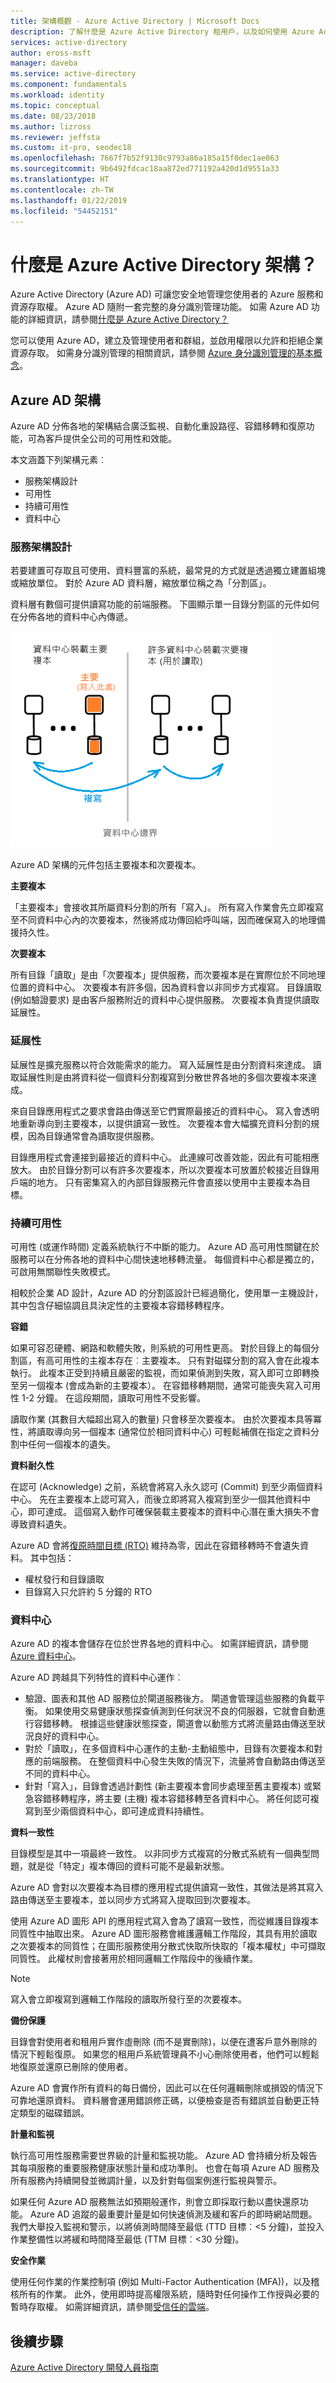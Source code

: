 ```yaml
---
title: 架構概觀 - Azure Active Directory | Microsoft Docs
description: 了解什麼是 Azure Active Directory 租用戶，以及如何使用 Azure Active Directory 管理 Azure。
services: active-directory
author: eross-msft
manager: daveba
ms.service: active-directory
ms.component: fundamentals
ms.workload: identity
ms.topic: conceptual
ms.date: 08/23/2018
ms.author: lizross
ms.reviewer: jeffsta
ms.custom: it-pro, seodec18
ms.openlocfilehash: 7667f7b52f9130c9793a86a185a15f8dec1ae063
ms.sourcegitcommit: 9b6492fdcac18aa872ed771192a420d1d9551a33
ms.translationtype: HT
ms.contentlocale: zh-TW
ms.lasthandoff: 01/22/2019
ms.locfileid: "54452151"
---
```

# <a name="what-is-the-azure-active-directory-architecture"></a>什麼是 Azure Active Directory 架構？
Azure Active Directory (Azure AD) 可讓您安全地管理您使用者的 Azure 服務和資源存取權。 Azure AD 隨附一套完整的身分識別管理功能。 如需 Azure AD 功能的詳細資訊，請參閱[什麼是 Azure Active Directory？](active-directory-whatis.md)

您可以使用 Azure AD，建立及管理使用者和群組，並啟用權限以允許和拒絕企業資源存取。 如需身分識別管理的相關資訊，請參閱 [Azure 身分識別管理的基本概念](active-directory-whatis.md)。

## <a name="azure-ad-architecture"></a>Azure AD 架構
Azure AD 分佈各地的架構結合廣泛監視、自動化重設路徑、容錯移轉和復原功能，可為客戶提供全公司的可用性和效能。

本文涵蓋下列架構元素︰
 *  服務架構設計
 *  可用性 
 *  持續可用性
 *  資料中心

### <a name="service-architecture-design"></a>服務架構設計
若要建置可存取且可使用、資料豐富的系統，最常見的方式就是透過獨立建置組塊或縮放單位。 對於 Azure AD 資料層，縮放單位稱之為「分割區」。 

資料層有數個可提供讀寫功能的前端服務。 下圖顯示單一目錄分割區的元件如何在分佈各地的資料中心內傳遞。 

  ![單一目錄分割](./media/active-directory-architecture/active-directory-architecture.png)

Azure AD 架構的元件包括主要複本和次要複本。

**主要複本**

「主要複本」會接收其所屬資料分割的所有「寫入」。 所有寫入作業會先立即複寫至不同資料中心內的次要複本，然後將成功傳回給呼叫端，因而確保寫入的地理備援持久性。

**次要複本**

所有目錄「讀取」是由「次要複本」提供服務，而次要複本是在實際位於不同地理位置的資料中心。 次要複本有許多個，因為資料會以非同步方式複寫。 目錄讀取 (例如驗證要求) 是由客戶服務附近的資料中心提供服務。 次要複本負責提供讀取延展性。

### <a name="scalability"></a>延展性

延展性是擴充服務以符合效能需求的能力。 寫入延展性是由分割資料來達成。 讀取延展性則是由將資料從一個資料分割複寫到分散世界各地的多個次要複本來達成。

來自目錄應用程式之要求會路由傳送至它們實際最接近的資料中心。 寫入會透明地重新導向到主要複本，以提供讀寫一致性。 次要複本會大幅擴充資料分割的規模，因為目錄通常會為讀取提供服務。

目錄應用程式會連接到最接近的資料中心。 此連線可改善效能，因此有可能相應放大。 由於目錄分割可以有許多次要複本，所以次要複本可放置於較接近目錄用戶端的地方。 只有密集寫入的內部目錄服務元件會直接以使用中主要複本為目標。

### <a name="continuous-availability"></a>持續可用性

可用性 (或運作時間) 定義系統執行不中斷的能力。 Azure AD 高可用性關鍵在於服務可以在分佈各地的資料中心間快速地移轉流量。 每個資料中心都是獨立的，可啟用無關聯性失敗模式。

相較於企業 AD 設計，Azure AD 的分割區設計已經過簡化，使用單一主機設計，其中包含仔細協調且具決定性的主要複本容錯移轉程序。

**容錯**

如果可容忍硬體、網路和軟體失敗，則系統的可用性更高。 對於目錄上的每個分割區，有高可用性的主複本存在︰主要複本。 只有對磁碟分割的寫入會在此複本執行。 此複本正受到持續且嚴密的監視，而如果偵測到失敗，寫入即可立即轉換至另一個複本 (會成為新的主要複本）。 在容錯移轉期間，通常可能喪失寫入可用性 1-2 分鐘。 在這段期間，讀取可用性不受影響。

讀取作業 (其數目大幅超出寫入的數量) 只會移至次要複本。 由於次要複本具等冪性，將讀取導向另一個複本 (通常位於相同資料中心) 可輕鬆補償在指定之資料分割中任何一個複本的遺失。

**資料耐久性**

在認可 (Acknowledge) 之前，系統會將寫入永久認可 (Commit) 到至少兩個資料中心。 先在主要複本上認可寫入，而後立即將寫入複寫到至少一個其他資料中心，即可達成。 這個寫入動作可確保裝載主要複本的資料中心潛在重大損失不會導致資料遺失。

Azure AD 會將[復原時間目標 (RTO)](https://en.wikipedia.org/wiki/Recovery_time_objective) 維持為零，因此在容錯移轉時不會遺失資料。 其中包括：
-  權杖發行和目錄讀取
-  目錄寫入只允許約 5 分鐘的 RTO

### <a name="data-centers"></a>資料中心

Azure AD 的複本會儲存在位於世界各地的資料中心。 如需詳細資訊，請參閱 [Azure 資料中心](https://azure.microsoft.com/overview/datacenters)。

Azure AD 跨越具下列特性的資料中心運作︰

 * 驗證、圖表和其他 AD 服務位於閘道服務後方。 閘道會管理這些服務的負載平衡。 如果使用交易健康狀態探查偵測到任何狀況不良的伺服器，它就會自動進行容錯移轉。 根據這些健康狀態探查，閘道會以動態方式將流量路由傳送至狀況良好的資料中心。
 * 對於「讀取」，在多個資料中心運作的主動-主動組態中，目錄有次要複本和對應的前端服務。 在整個資料中心發生失敗的情況下，流量將會自動路由傳送至不同的資料中心。
 *  針對「寫入」，目錄會透過計劃性 (新主要複本會同步處理至舊主要複本) 或緊急容錯移轉程序，將主要 (主機) 複本容錯移轉至各資料中心。 將任何認可複寫到至少兩個資料中心，即可達成資料持續性。

**資料一致性**

目錄模型是其中一項最終一致性。 以非同步方式複寫的分散式系統有一個典型問題，就是從「特定」複本傳回的資料可能不是最新狀態。 

Azure AD 會對以次要複本為目標的應用程式提供讀寫一致性，其做法是將其寫入路由傳送至主要複本，並以同步方式將寫入提取回到次要複本。

使用 Azure AD 圖形 API 的應用程式寫入會為了讀寫一致性，而從維護目錄複本同質性中抽取出來。 Azure AD 圖形服務會維護邏輯工作階段，其具有用於讀取之次要複本的同質性；在圖形服務使用分散式快取所快取的「複本權杖」中可擷取同質性。 此權杖則會接著用於相同邏輯工作階段中的後續作業。 

 >[!NOTE]
 >寫入會立即複寫到邏輯工作階段的讀取所發行至的次要複本。
 >

**備份保護**

目錄會對使用者和租用戶實作虛刪除 (而不是實刪除)，以便在遭客戶意外刪除的情況下輕鬆復原。 如果您的租用戶系統管理員不小心刪除使用者，他們可以輕鬆地復原並還原已刪除的使用者。 

Azure AD 會實作所有資料的每日備份，因此可以在任何邏輯刪除或損毀的情況下可靠地還原資料。 資料層會運用錯誤修正碼，以便檢查是否有錯誤並自動更正特定類型的磁碟錯誤。

**計量和監視**

執行高可用性服務需要世界級的計量和監視功能。 Azure AD 會持續分析及報告其每項服務的重要服務健康狀態計量和成功準則。 也會在每項 Azure AD 服務及所有服務內持續開發並微調計量，以及針對每個案例進行監視與警示。

如果任何 Azure AD 服務無法如預期般運作，則會立即採取行動以盡快還原功能。 Azure AD 追蹤的最重要計量是如何快速偵測及緩和客戶的即時網站問題。 我們大舉投入監視和警示，以將偵測時間降至最低 (TTD 目標︰<5 分鐘)，並投入作業整備性以將緩和時間降至最低 (TTM 目標︰<30 分鐘)。

**安全作業**

使用任何作業的作業控制項 (例如 Multi-Factor Authentication (MFA))，以及稽核所有的作業。 此外，使用即時提高權限系統，隨時對任何操作工作授與必要的暫時存取權。 如需詳細資訊，請參閱[受信任的雲端](https://azure.microsoft.com/support/trust-center)。

## <a name="next-steps"></a>後續步驟
[Azure Active Directory 開發人員指南](https://docs.microsoft.com/azure/active-directory/develop/active-directory-developers-guide)

